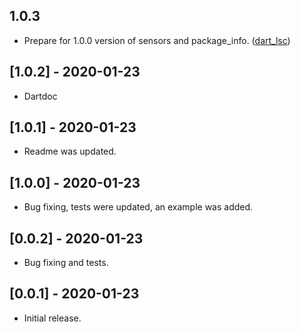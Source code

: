 ## 1.0.3

* Prepare for 1.0.0 version of sensors and package_info. ([dart_lsc](http://github.com/amirh/dart_lsc))

## [1.0.2] - 2020-01-23

* Dartdoc

## [1.0.1] - 2020-01-23

* Readme was updated.

## [1.0.0] - 2020-01-23

* Bug fixing, tests were updated, an example was added.

## [0.0.2] - 2020-01-23

* Bug fixing and tests.

## [0.0.1] - 2020-01-23

* Initial release.
